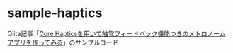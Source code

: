 # sample-haptics
Qiita記事「<a href="https://qiita.com/Ossamoon/items/e2b049bbaf00e8e2f2d5">Core Hapticsを用いて触覚フィードバック機能つきのメトロノームアプリを作ってみる</a>」のサンプルコード
